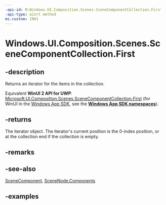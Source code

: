 ```yaml
---
-api-id: M:Windows.UI.Composition.Scenes.SceneComponentCollection.First
-api-type: winrt method
ms.custom: 19H1
---
```


<!-- Method syntax.
public IIterator<SceneComponent> SceneComponentCollection.First()
-->

# Windows.UI.Composition.Scenes.SceneComponentCollection.First

## -description

Returns an iterator for the items in the collection.

Equivalent **WinUI 2 API for UWP**: [Microsoft.UI.Composition.Scenes.SceneComponentCollection.First](/windows/winui/api/microsoft.ui.composition.scenes.scenecomponentcollection.first) (for WinUI in the [Windows App SDK](/windows/apps/windows-app-sdk/), see the **[Windows App SDK namespaces](/windows/windows-app-sdk/api/winrt/)**).

## -returns

The iterator object. The iterator's current position is the 0-index position, or at the collection end if the collection is empty.

## -remarks

## -see-also

[SceneComponent](scenecomponent.md), [SceneNode.Components](scenenode_components.md)

## -examples

